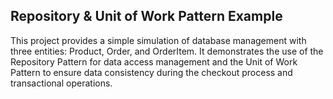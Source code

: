 ## Repository & Unit of Work Pattern Example
This project provides a simple simulation of database management with three entities: Product, Order, and OrderItem. It demonstrates the use of the Repository Pattern for data access management and the Unit of Work Pattern to ensure data consistency during the checkout process and transactional operations.

